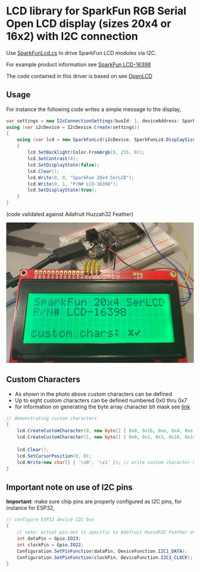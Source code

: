 # LCD library for SparkFun RGB Serial Open LCD display (sizes 20x4 or 16x2) with I2C connection

 Use [SparkFunLcd.cs](SparkFunLcd.cs) to drive SparkFun LCD modules via I2C.
 
 For example product information see [SparkFun LCD-16398](https://www.sparkfun.com/products/16398)
 
 The code contained in this driver is based on see [OpenLCD](https://github.com/sparkfun/OpenLCD)

 ## Usage

For instance the following code writes a simple message to the display,

```csharp
var settings = new I2cConnectionSettings(busId: 1, deviceAddress: SparkFunLcd.DefaultI2cAddress, busSpeed: I2cBusSpeed.StandardMode);
using (var i2cDevice = I2cDevice.Create(settings))
{
    using (var lcd = new SparkFunLcd(i2cDevice, SparkFunLcd.DisplaySizeEnum.Size20x4))
    {
        lcd.SetBacklight(Color.FromArgb(0, 255, 0));
        lcd.SetContrast(4);
        lcd.SetDisplayState(false);
        lcd.Clear();
        lcd.Write(0, 0, "SparkFun 20x4 SerLCD");
        lcd.Write(0, 1, "P/N# LCD-16398");
        lcd.SetDisplayState(true);
    }
}
```

(code validated against Adafruit Huzzah32 Feather)

![Example usage](SparkFunLcd.jpg)

 ## Custom Characters
 
 - As shown in the photo above custom characters can be defined
 - Up to eight custom characters can be defined numbered 0x0 thru 0x7
 - for information on generating the byte array character bit mask see [link](https://www.quinapalus.com/hd44780udg.html)

```csharp
// demonstrating custom characters
{
    lcd.CreateCustomCharacter(0, new byte[] { 0x0, 0x1b, 0xe, 0x4, 0xe, 0x1b, 0x0, 0x0 }); // define custom character 0x0
    lcd.CreateCustomCharacter(1, new byte[] { 0x0, 0x1, 0x3, 0x16, 0x1c, 0x8, 0x0, 0x0 }); // define custom character 0x1

    lcd.Clear();
    lcd.SetCursorPosition(0, 0);
    lcd.Write(new char[] { '\x0', '\x1' }); // write custom character 0x0 followed by custom character 0x1
}
```

 ## Important note on use of I2C pins

**Important**: make sure chip pins are properly configured as I2C pins, for instance for ESP32,

```csharp
// configure ESP32 device I2C bus
{
    // note: actual pin-out is specific to Adafruit Huzzah32 Feather on which code was tested
    int dataPin = Gpio.IO23;
    int clockPin = Gpio.IO22;
    Configuration.SetPinFunction(dataPin, DeviceFunction.I2C1_DATA);
    Configuration.SetPinFunction(clockPin, DeviceFunction.I2C1_CLOCK);
}
```
